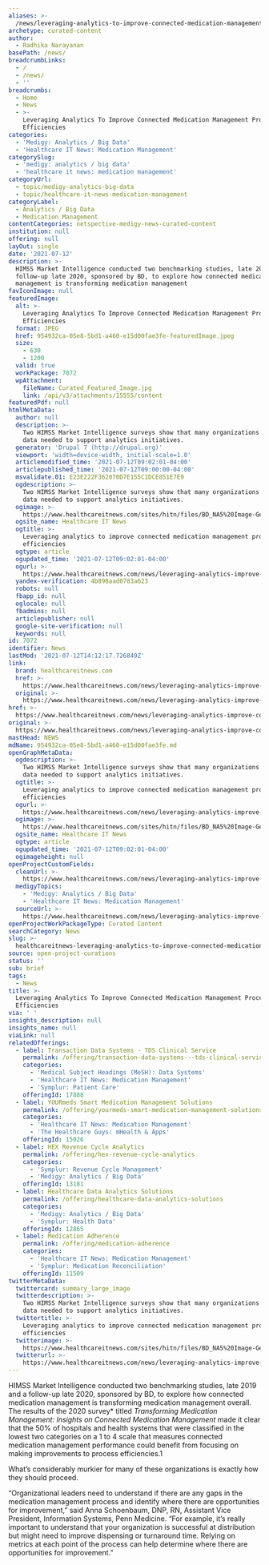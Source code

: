 ```yaml
---
aliases: >-
  /news/leveraging-analytics-to-improve-connected-medication-management-process-efficiencies
archetype: curated-content
author:
  - Radhika Narayanan
basePath: /news/
breadcrumbLinks:
  - /
  - /news/
  - ''
breadcrumbs:
  - Home
  - News
  - >-
    Leveraging Analytics To Improve Connected Medication Management Process
    Efficiencies
categories:
  - 'Medigy: Analytics / Big Data'
  - 'Healthcare IT News: Medication Management'
categorySlug:
  - 'medigy: analytics / big data'
  - 'healthcare it news: medication management'
categoryUrl:
  - topic/medigy-analytics-big-data
  - topic/healthcare-it-news-medication-management
categoryLabel:
  - Analytics / Big Data
  - Medication Management
contentCategories: netspective-medigy-news-curated-content
institution: null
offering: null
layOut: single
date: '2021-07-12'
description: >-
  HIMSS Market Intelligence conducted two benchmarking studies, late 2019 and a
  follow-up late 2020, sponsored by BD, to explore how connected medication
  management is transforming medication management
favIconImage: null
featuredImage:
  alt: >-
    Leveraging Analytics To Improve Connected Medication Management Process
    Efficiencies
  format: JPEG
  href: 954932ca-05e8-5bd1-a460-e15d00fae3fe-featuredImage.jpeg
  size:
    - 630
    - 1200
  valid: true
  workPackage: 7072
  wpAttachment:
    fileName: Curated_Featured_Image.jpg
    link: /api/v3/attachments/15555/content
featuredPdf: null
htmlMetaData:
  author: null
  description: >-
    Two HIMSS Market Intelligence surveys show that many organizations lack the
    data needed to support analytics initiatives.
  generator: 'Drupal 7 (http://drupal.org)'
  viewport: 'width=device-width, initial-scale=1.0'
  articlemodified_time: '2021-07-12T09:02:01-04:00'
  articlepublished_time: '2021-07-12T09:00:00-04:00'
  msvalidate.01: E23E222F362070D7E155C1DCE851E7E9
  ogdescription: >-
    Two HIMSS Market Intelligence surveys show that many organizations lack the
    data needed to support analytics initiatives.
  ogimage: >-
    https://www.healthcareitnews.com/sites/hitn/files/BD_NA5%20Image-GettyImages-660133286_1200x630.jpg
  ogsite_name: Healthcare IT News
  ogtitle: >-
    Leveraging analytics to improve connected medication management process
    efficiencies
  ogtype: article
  ogupdated_time: '2021-07-12T09:02:01-04:00'
  ogurl: >-
    https://www.healthcareitnews.com/news/leveraging-analytics-improve-connected-medication-management-process-efficiencies
  yandex-verification: 4b898aad0783a623
  robots: null
  fbapp_id: null
  oglocale: null
  fbadmins: null
  articlepublisher: null
  google-site-verification: null
  keywords: null
id: 7072
identifier: News
lastMod: '2021-07-12T14:12:17.726849Z'
link:
  brand: healthcareitnews.com
  href: >-
    https://www.healthcareitnews.com/news/leveraging-analytics-improve-connected-medication-management-process-efficiencies
  original: >-
    https://www.healthcareitnews.com/news/leveraging-analytics-improve-connected-medication-management-process-efficiencies
href: >-
  https://www.healthcareitnews.com/news/leveraging-analytics-improve-connected-medication-management-process-efficiencies
original: >-
  https://www.healthcareitnews.com/news/leveraging-analytics-improve-connected-medication-management-process-efficiencies
mastHead: NEWS
mdName: 954932ca-05e8-5bd1-a460-e15d00fae3fe.md
openGraphMetaData:
  ogdescription: >-
    Two HIMSS Market Intelligence surveys show that many organizations lack the
    data needed to support analytics initiatives.
  ogtitle: >-
    Leveraging analytics to improve connected medication management process
    efficiencies
  ogurl: >-
    https://www.healthcareitnews.com/news/leveraging-analytics-improve-connected-medication-management-process-efficiencies
  ogimage: >-
    https://www.healthcareitnews.com/sites/hitn/files/BD_NA5%20Image-GettyImages-660133286_1200x630.jpg
  ogsite_name: Healthcare IT News
  ogtype: article
  ogupdated_time: '2021-07-12T09:02:01-04:00'
  ogimageheight: null
openProjectCustomFields:
  cleanUrl: >-
    https://www.healthcareitnews.com/news/leveraging-analytics-improve-connected-medication-management-process-efficiencies
  medigyTopics:
    - 'Medigy: Analytics / Big Data'
    - 'Healthcare IT News: Medication Management'
  sourceUrl: >-
    https://www.healthcareitnews.com/news/leveraging-analytics-improve-connected-medication-management-process-efficiencies
openProjectWorkPackageType: Curated Content
searchCategory: News
slug: >-
  healthcareitnews-leveraging-analytics-to-improve-connected-medication-management-process-efficiencies
source: open-project-curations
status: ''
sub: brief
tags:
  - News
title: >-
  Leveraging Analytics To Improve Connected Medication Management Process
  Efficiencies
via: ' '
insights_description: null
insights_name: null
viaLink: null
relatedOfferings:
  - label: Transaction Data Systems - TDS Clinical Service
    permalink: /offering/transaction-data-systems---tds-clinical-service
    categories:
      - 'Medical Subject Headings (MeSH): Data Systems'
      - 'Healthcare IT News: Medication Management'
      - 'Symplur: Patient Care'
    offeringId: 17888
  - label: YOURmeds Smart Medication Management Solutions
    permalink: /offering/yourmeds-smart-medication-management-solutions
    categories:
      - 'Healthcare IT News: Medication Management'
      - 'The Healthcare Guys: mHealth & Apps'
    offeringId: 15026
  - label: HEX Revenue Cycle Analytics
    permalink: /offering/hex-revenue-cycle-analytics
    categories:
      - 'Symplur: Revenue Cycle Management'
      - 'Medigy: Analytics / Big Data'
    offeringId: 13181
  - label: Healthcare Data Analytics Solutions
    permalink: /offering/healthcare-data-analytics-solutions
    categories:
      - 'Medigy: Analytics / Big Data'
      - 'Symplur: Health Data'
    offeringId: 12865
  - label: Medication Adherence
    permalink: /offering/medication-adherence
    categories:
      - 'Healthcare IT News: Medication Management'
      - 'Symplur: Medication Reconciliation'
    offeringId: 11509
twitterMetaData:
  twittercard: summary_large_image
  twitterdescription: >-
    Two HIMSS Market Intelligence surveys show that many organizations lack the
    data needed to support analytics initiatives.
  twittertitle: >-
    Leveraging analytics to improve connected medication management process
    efficiencies
  twitterimage: >-
    https://www.healthcareitnews.com/sites/hitn/files/BD_NA5%20Image-GettyImages-660133286_1200x630.jpg
  twitterurl: >-
    https://www.healthcareitnews.com/news/leveraging-analytics-improve-connected-medication-management-process-efficiencies
---
```

<p>HIMSS Market Intelligence conducted two benchmarking studies, late 2019 and a follow-up late 2020, sponsored by BD, to explore how connected medication management is transforming medication management overall. The results of the 2020 survey* titled <i>Transforming Medication Management: Insights on Connected Medication Management</i> made it clear that the 50% of hospitals and health systems that were classified in the lowest two categories on a 1 to 4 scale that measures connected medication management performance could benefit from focusing on making improvements to process efficiencies.1</p><p>What’s considerably murkier for many of these organizations is exactly how they should proceed.</p><p>“Organizational leaders need to understand if there are any gaps in the medication management process and identify where there are opportunities for improvement,” said Anna Schoenbaum, DNP, RN, Assistant Vice President, Information Systems, Penn Medicine. “For example, it’s really important to understand that your organization is successful at distribution but might need to improve dispensing or turnaround time. Relying on metrics at each point of the process can help determine where there are opportunities for improvement.”</p>